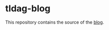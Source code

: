 # tldag-blog

[blog]: https://tldag.github.io/tldag-blog/

This repository contains the source of the [blog][blog].
